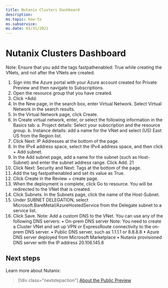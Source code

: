 ```yaml
---
title: Nutanix Clusters Dashboard
description: 
ms.topic: how-to
ms.subservice:  
ms.date: 03/31/2021
---
```


# Nutanix Clusters Dashboard

Note: Ensure that you add the tags fastpathenabled: True while creating the VNets, and not 
after the VNets are created.
1. Sign into the Azure portal with your Azure account created for Private Preview and then 
navigate to Subscriptions.
2. Open the resource group that you have created.
3. Click +Add.
4. In the New page, in the search box, enter Virtual Network. Select Virtual Network in the 
search results.
5. In the Virtual Network page, click Create.
6. In Create virtual network, enter, or select the following information in the Basics tab:
a. Project details: Select your subscription and the resource group.
b. Instance details: add a name for the VNet and select (US) East US from the 
Region list.
7. Click Next: IP Addresses at the bottom of the page.
8. In the IPv4 address space, select the IPv4 address space, and then click + Add 
subnet.
9. In the Add subnet page, add a name for the subnet (such as Host-Subnet) and enter 
the subnet address range. Click Add.
21
10. Click Next: Security and Next: Tags at the bottom of the page.
11. Add the tag fastpathenabled and set its value as True.
12. Click Create in the Review + create page.
13. When the deployment is complete, click Go to resource. You will be redirected to the 
VNet that is created.
14. Click Subnets. In the Subnets page, click the name of the Host-Subnet.
15. Under SUBNET DELEGATION, select Microsoft.BareMetal/AzureHostedService from 
the Delegate subnet to a service list.
16. Click Save.
Note: Add a custom DNS to the VNet. You can use any of the following DNS servers:
• On-prem DNS server
Note: You need to create a Cluster VNet and set up VPN or ExpressRoute 
connectivity to the on-prem DNS server.
• Public DNS server, such as 1.1.1.1 or 8.8.8.8
• Azure DNS server deployed from Microsoft Marketplace
• Nutanix provisioned DNS server with the IP address 20.106.145.8

## Next steps

Learn more about Nutanix:

> [!div class="nextstepaction"]
> [About the Public Preview](about-the-public-preview.md)
